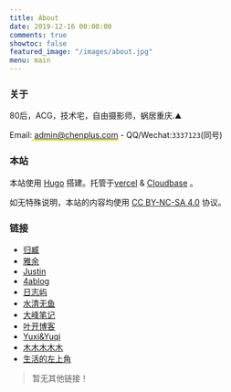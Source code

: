 ```yaml
---
title: About
date: 2019-12-16 00:00:00
comments: true
showtoc: false
featured_image: "/images/about.jpg"
menu: main
---
```



### 关于

80后，ACG，技术宅，自由摄影师，蜗居重庆.⛰️

Email:<span style="border-bottom:#fd0 2px solid">
admin@chenplus.com</span> - QQ/Wechat:`3337123`(同号)


### 本站

本站使用 [Hugo](https://gohugo.io/) 搭建。托管于[vercel](https://vercel.com/) & [Cloudbase](https://cloudbase.net/) 。

如无特殊说明，本站的内容均使用 [CC BY-NC-SA 4.0](https://creativecommons.org/licenses/by/4.0/deed.zh) 协议。

### 链接

- [归臧](https://nuoea.com/)
- [雅余](https://yayu.net/)
- [Justin](https://zblogs.top/)
- [4ablog](https://4a.al/)
- [日志屿](https://www.logyu.cc/)
- [水清无鱼](https://bosir.cn/)
- [大峰笔记](https://www.illl.xyz/)
- [叶开博客](https://qq.md/)
- [Yuxi&Yuqi](https://yuxiyuqi.com/)
- [木木木木木](https://immmmm.com/)
- [生活的左上角](https://bwskyer.com)

> 暂无其他链接！

